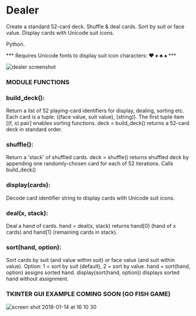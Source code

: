 # Dealer
Create a standard 52-card deck. Shuffle & deal cards. Sort by suit or face value. Display cards with Unicode suit icons.

Python.

*** Requires Unicode fonts to display suit icon characters: ♥ ♦ ♣ ♠ ***

![dealer screenshot](https://user-images.githubusercontent.com/33779929/34659775-fe6dfc6e-f490-11e7-84d1-3035e015ea3d.jpg)

### MODULE FUNCTIONS

### build_deck():

Return a list of 52 playing-card identifiers for display, dealing, sorting etc.
Each card is a tuple: ((face value, suit value), (string)).
The first tuple item [(f, s) pair] enables sorting functions.
deck = build_deck() returns a 52-card deck in standard order.

### shuffle():

Return a 'stack' of shuffled cards.
deck = shuffle() returns shuffled deck by appending one randomly-chosen card for each of 52 iterations.
Calls build_deck()

### display(cards):

Decode card identifier string to display cards with Unicode suit icons.

### deal(x, stack):

Deal a hand of cards.
hand = deal(x, stack) returns hand[0] (hand of x cards) and hand[1] (remaining cards in stack).

### sort(hand, option):

Sort cards by suit (and value within suit) or face value (and suit within value).
Option: 1 = sort by suit (default), 2 = sort by value.
hand = sort(hand, option) assigns sorted hand.
display(sort(hand, option)) displays sorted hand without assignment.

### TKINTER GUI EXAMPLE COMING SOON (GO FISH GAME)

![screen shot 2018-01-14 at 16 10 30](https://user-images.githubusercontent.com/33779929/34913038-b510ad64-f945-11e7-9bc3-0e4d1b81be94.png)
